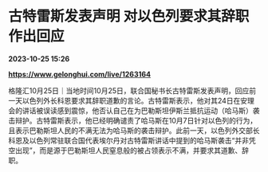 # 古特雷斯发表声明 对以色列要求其辞职作出回应

**2023-10-25 15:26**

**https://www.gelonghui.com/live/1263164**

格隆汇10月25日｜当地时间10月25日，联合国秘书长古特雷斯发表声明，回应前一天以色列外长科恩要求其辞职道歉的言论。古特雷斯表示，他对其24日在安理会的讲话被误读感到震惊，他否认自己在为巴勒斯坦伊斯兰抵抗运动（哈马斯）袭击辩护。古特雷斯表示，他已经明确谴责了哈马斯在10月7日针对以色列的行为，且表示巴勒斯坦人民的不满无法为哈马斯的袭击辩护。此前一天，以色列外交部长科恩及以色列常驻联合国代表埃尔丹对古特雷斯讲话中提到的哈马斯袭击“并非凭空出现”，而是源于巴勒斯坦人民窒息般的被占领表示不满，并要求其道歉、辞职。